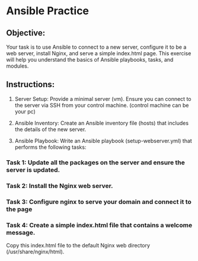 # Ansible Practice

## Objective:
Your task is to use Ansible to connect to a new server, configure it to be a web server, install Nginx, and serve a simple index.html page. This exercise will help you understand the basics of Ansible playbooks, tasks, and modules.

## Instructions:
1. Server Setup:
   Provide a minimal server (vm).
   Ensure you can connect to the server via SSH from your control machine. (control machine can be your pc)

2. Ansible Inventory:
   Create an Ansible inventory file (hosts) that includes the details of the new server.

3. Ansible Playbook:
   Write an Ansible playbook (setup-webserver.yml) that performs the following tasks:

### Task 1: Update all the packages on the server and ensure the server is updated.

### Task 2: Install the Nginx web server.

### Task 3: Configure nginx to serve your domain and connect it to the page

### Task 4: Create a simple index.html file that contains a welcome message.
Copy this index.html file to the default Nginx web directory (/usr/share/nginx/html).